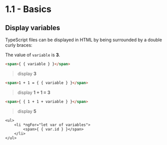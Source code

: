 # 1.1 - Basics

## Display variables

TypeScript files can be displayed in HTML by being surrounded by a double curly braces:

The value of `variable` is **3**.

``` html
<span>{ { variable } }</span>
```

> display **3**

``` html
<span>1 + 1 = { { variable } }</span>
```
> display **1 + 1 = 3**

``` html
<span>{ { 1 + 1 + variable } }</span>
```
> display **5**

```
<ul>
    <li *ngFor="let var of variables">
        <span>{ { var.id } }</span>
    </li>
</ul>
```
